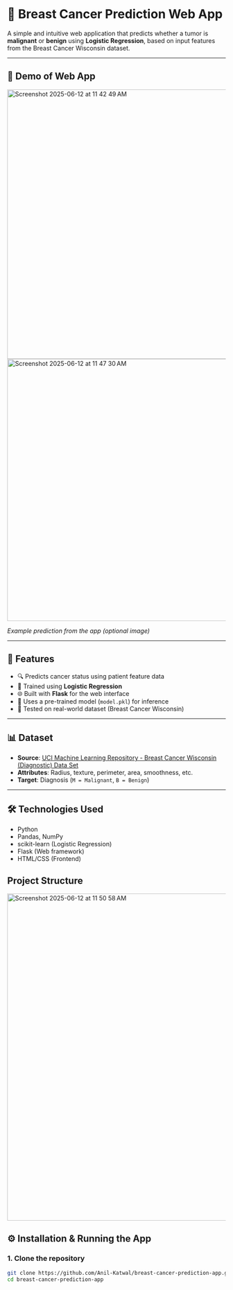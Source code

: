 # 🧬 Breast Cancer Prediction Web App

A simple and intuitive web application that predicts whether a tumor is **malignant** or **benign** using **Logistic Regression**, based on input features from the Breast Cancer Wisconsin dataset.

---

## 🚀 Demo of Web App
<img width="622" alt="Screenshot 2025-06-12 at 11 42 49 AM" src="https://github.com/user-attachments/assets/20376f2c-b14e-43b4-97a3-8da5a8b6a782" />

<img width="605" alt="Screenshot 2025-06-12 at 11 47 30 AM" src="https://github.com/user-attachments/assets/5037fdb8-5ae3-4a01-a2b9-373295f68557" />



_Example prediction from the app (optional image)_

---

## 📌 Features

- 🔍 Predicts cancer status using patient feature data
- 🧠 Trained using **Logistic Regression**
- 🌐 Built with **Flask** for the web interface
- 💾 Uses a pre-trained model (`model.pkl`) for inference
- 🧪 Tested on real-world dataset (Breast Cancer Wisconsin)

---

## 📊 Dataset

- **Source**: [UCI Machine Learning Repository - Breast Cancer Wisconsin (Diagnostic) Data Set](https://archive.ics.uci.edu/ml/datasets/Breast+Cancer+Wisconsin+(Diagnostic))
- **Attributes**: Radius, texture, perimeter, area, smoothness, etc.
- **Target**: Diagnosis (`M = Malignant`, `B = Benign`)

---

## 🛠️ Technologies Used

- Python
- Pandas, NumPy
- scikit-learn (Logistic Regression)
- Flask (Web framework)
- HTML/CSS (Frontend)

## Project Structure
<img width="755" alt="Screenshot 2025-06-12 at 11 50 58 AM" src="https://github.com/user-attachments/assets/2d01e567-a667-4c85-9cea-5fd59bb809b0" />

## ⚙️ Installation & Running the App

### 1. Clone the repository

```bash
git clone https://github.com/Anil-Katwal/breast-cancer-prediction-app.git
cd breast-cancer-prediction-app
